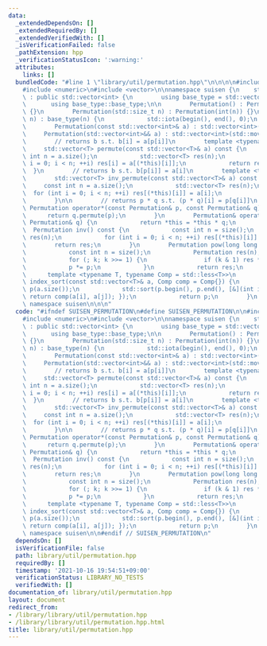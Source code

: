 ```yaml
---
data:
  _extendedDependsOn: []
  _extendedRequiredBy: []
  _extendedVerifiedWith: []
  _isVerificationFailed: false
  _pathExtension: hpp
  _verificationStatusIcon: ':warning:'
  attributes:
    links: []
  bundledCode: "#line 1 \"library/util/permutation.hpp\"\n\n\n\n#include <algorithm>\n\
    #include <numeric>\n#include <vector>\n\nnamespace suisen {\n    struct Permutation\
    \ : public std::vector<int> {\n        using base_type = std::vector<int>;\n \
    \       using base_type::base_type;\n\n        Permutation() : Permutation(0)\
    \ {}\n        Permutation(std::size_t n) : Permutation(int(n)) {}\n        Permutation(int\
    \ n) : base_type(n) {\n            std::iota(begin(), end(), 0);\n        }\n\
    \        Permutation(const std::vector<int>& a) : std::vector<int>(a) {}\n   \
    \     Permutation(std::vector<int>&& a) : std::vector<int>(std::move(a)) {}\n\n\
    \        // returns b s.t. b[i] = a[p[i]]\n        template <typename T>\n   \
    \     std::vector<T> permute(const std::vector<T>& a) const {\n            const\
    \ int n = a.size();\n            std::vector<T> res(n);\n            for (int\
    \ i = 0; i < n; ++i) res[i] = a[(*this)[i]];\n            return res;\n      \
    \  }\n        // returns b s.t. b[p[i]] = a[i]\n        template <typename T>\n\
    \        std::vector<T> inv_permute(const std::vector<T>& a) const {\n       \
    \     const int n = a.size();\n            std::vector<T> res(n);\n          \
    \  for (int i = 0; i < n; ++i) res[(*this)[i]] = a[i];\n            return res;\n\
    \        }\n\n        // returns p * q s.t. (p * q)[i] = p[q[i]]\n        friend\
    \ Permutation operator*(const Permutation& p, const Permutation& q) {\n      \
    \      return q.permute(p);\n        }\n        Permutation& operator*=(const\
    \ Permutation& q) {\n            return *this = *this * q;\n        }\n      \
    \  Permutation inv() const {\n            const int n = size();\n            Permutation\
    \ res(n);\n            for (int i = 0; i < n; ++i) res[(*this)[i]] = i;\n    \
    \        return res;\n        }\n        Permutation pow(long long k) const {\n\
    \            const int n = size();\n            Permutation res(n), p = *this;\n\
    \            for (; k; k >>= 1) {\n                if (k & 1) res *= p;\n    \
    \            p *= p;\n            }\n            return res;\n        }\n\n  \
    \      template <typename T, typename Comp = std::less<T>>\n        static Permutation\
    \ index_sort(const std::vector<T>& a, Comp comp = Comp{}) {\n            Permutation\
    \ p(a.size());\n            std::sort(p.begin(), p.end(), [&](int i, int j) {\
    \ return comp(a[i], a[j]); });\n            return p;\n        }\n    };\n} //\
    \ namespace suisen\n\n\n"
  code: "#ifndef SUISEN_PERMUTATION\n#define SUISEN_PERMUTATION\n\n#include <algorithm>\n\
    #include <numeric>\n#include <vector>\n\nnamespace suisen {\n    struct Permutation\
    \ : public std::vector<int> {\n        using base_type = std::vector<int>;\n \
    \       using base_type::base_type;\n\n        Permutation() : Permutation(0)\
    \ {}\n        Permutation(std::size_t n) : Permutation(int(n)) {}\n        Permutation(int\
    \ n) : base_type(n) {\n            std::iota(begin(), end(), 0);\n        }\n\
    \        Permutation(const std::vector<int>& a) : std::vector<int>(a) {}\n   \
    \     Permutation(std::vector<int>&& a) : std::vector<int>(std::move(a)) {}\n\n\
    \        // returns b s.t. b[i] = a[p[i]]\n        template <typename T>\n   \
    \     std::vector<T> permute(const std::vector<T>& a) const {\n            const\
    \ int n = a.size();\n            std::vector<T> res(n);\n            for (int\
    \ i = 0; i < n; ++i) res[i] = a[(*this)[i]];\n            return res;\n      \
    \  }\n        // returns b s.t. b[p[i]] = a[i]\n        template <typename T>\n\
    \        std::vector<T> inv_permute(const std::vector<T>& a) const {\n       \
    \     const int n = a.size();\n            std::vector<T> res(n);\n          \
    \  for (int i = 0; i < n; ++i) res[(*this)[i]] = a[i];\n            return res;\n\
    \        }\n\n        // returns p * q s.t. (p * q)[i] = p[q[i]]\n        friend\
    \ Permutation operator*(const Permutation& p, const Permutation& q) {\n      \
    \      return q.permute(p);\n        }\n        Permutation& operator*=(const\
    \ Permutation& q) {\n            return *this = *this * q;\n        }\n      \
    \  Permutation inv() const {\n            const int n = size();\n            Permutation\
    \ res(n);\n            for (int i = 0; i < n; ++i) res[(*this)[i]] = i;\n    \
    \        return res;\n        }\n        Permutation pow(long long k) const {\n\
    \            const int n = size();\n            Permutation res(n), p = *this;\n\
    \            for (; k; k >>= 1) {\n                if (k & 1) res *= p;\n    \
    \            p *= p;\n            }\n            return res;\n        }\n\n  \
    \      template <typename T, typename Comp = std::less<T>>\n        static Permutation\
    \ index_sort(const std::vector<T>& a, Comp comp = Comp{}) {\n            Permutation\
    \ p(a.size());\n            std::sort(p.begin(), p.end(), [&](int i, int j) {\
    \ return comp(a[i], a[j]); });\n            return p;\n        }\n    };\n} //\
    \ namespace suisen\n\n#endif // SUISEN_PERMUTATION\n"
  dependsOn: []
  isVerificationFile: false
  path: library/util/permutation.hpp
  requiredBy: []
  timestamp: '2021-10-16 19:54:51+09:00'
  verificationStatus: LIBRARY_NO_TESTS
  verifiedWith: []
documentation_of: library/util/permutation.hpp
layout: document
redirect_from:
- /library/library/util/permutation.hpp
- /library/library/util/permutation.hpp.html
title: library/util/permutation.hpp
---
```

